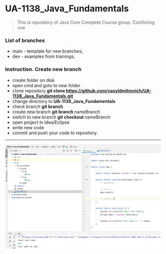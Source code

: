 # UA-1138_Java_Fundamentals
> This is repository of Java Core Complete Course group.
> Conflicting row

### List of branches

- main - template for new branches;
- dev - examples from trainings;

### Instruction. Create new branch

- create folder on disk
- open cmd and goto to new folder
- clone repository **git clone https://github.com/vasyldmitrovich/UA-1138_Java_Fundamentals.git**
- change directory to **UA-1138_Java_Fundamentals**
- check branch **git branch**
- create new branch **git branch <NAME>** nameBranch
- switch to new branch **git checkout <NAME>** nameBranch
- open project in Idea/Eclipse
- write new code
- commit and push your code to repository.

---
<img src="image.png" alt="Alt text" title="Optional title">
